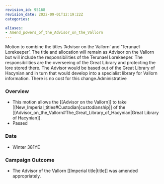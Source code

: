 ```yaml
---
revision_id: 95168
revision_date: 2022-09-01T12:19:22Z
categories:

aliases:
- Amend_powers_of_the_Advisor_on_the_Vallorn
---
```


Motion to combine the titles ‘Advisor on the Vallorn’ and ‘Terunael Lorekeeper’. The title and allocation will remain as Advisor on the Vallorn but will include the responsibilities of the Terunael Lorekeeper. The responsibilities are the overseeing of the Great Library and protecting the lore stored there. The Advisor would be based out of the Great Library of Hacynian and in turn that would develop into a specialist library for Vallorn information. There is no cost for this change.Administrative
### Overview
* This motion allows the [[Advisor on the Vallorn]] to take [[New_Imperial_titles#Custodian|custodianship]] of the [[Advisor_on_the_Vallorn#The_Great_Library_of_Hacynian|Great Library of Hacynian]].
* Passed
### Date
* Winter 381YE
### Campaign Outcome
* The Advisor of the Vallorn [[Imperial title|title]] was amended appropriately.

